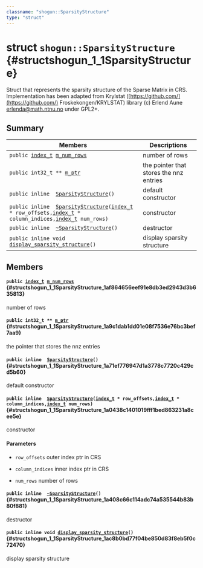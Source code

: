 ```yaml
---
classname: "shogun::SparsityStructure"
type: "struct"
---
```


# struct `shogun::SparsityStructure` {#structshogun_1_1SparsityStructure}

Struct that represents the sparsity structure of the Sparse Matrix in CRS. Implementation has been adapted from Krylstat ([https://github.com/](https://github.com/) Froskekongen/KRYLSTAT) library (c) Erlend Aune [erlenda@math.ntnu.no](mailto:erlenda@math.ntnu.no) under GPL2+.

## Summary

 Members                        | Descriptions
--------------------------------|---------------------------------------------
`public `[`index_t`](#common_8h_1a6da8132ec1234c0d616142e3a246f858)` `[`m_num_rows`](#structshogun_1_1SparsityStructure_1af864656eef91e8db3ed2943d3b635813) | number of rows
`public int32_t ** `[`m_ptr`](#structshogun_1_1SparsityStructure_1a9c1dab1dd01e08f7536e76bc3bef7aa9) | the pointer that stores the nnz entries
`public inline  `[`SparsityStructure`](#structshogun_1_1SparsityStructure_1a71ef776947d1a3778c7720c429cd5b60)`()` | default constructor
`public inline  `[`SparsityStructure`](#structshogun_1_1SparsityStructure_1a0438c1401019fff1bed863231a8cee5e)`(`[`index_t`](#common_8h_1a6da8132ec1234c0d616142e3a246f858)` * row_offsets,`[`index_t`](#common_8h_1a6da8132ec1234c0d616142e3a246f858)` * column_indices,`[`index_t`](#common_8h_1a6da8132ec1234c0d616142e3a246f858)` num_rows)` | constructor
`public inline  `[`~SparsityStructure`](#structshogun_1_1SparsityStructure_1a408c66c114adc74a535544b83b80f881)`()` | destructor
`public inline void `[`display_sparsity_structure`](#structshogun_1_1SparsityStructure_1ac8b0bd77f04be850d83f8eb5f0c72470)`()` | display sparsity structure

## Members

#### `public `[`index_t`](#common_8h_1a6da8132ec1234c0d616142e3a246f858)` `[`m_num_rows`](#structshogun_1_1SparsityStructure_1af864656eef91e8db3ed2943d3b635813) {#structshogun_1_1SparsityStructure_1af864656eef91e8db3ed2943d3b635813}

number of rows

#### `public int32_t ** `[`m_ptr`](#structshogun_1_1SparsityStructure_1a9c1dab1dd01e08f7536e76bc3bef7aa9) {#structshogun_1_1SparsityStructure_1a9c1dab1dd01e08f7536e76bc3bef7aa9}

the pointer that stores the nnz entries

#### `public inline  `[`SparsityStructure`](#structshogun_1_1SparsityStructure_1a71ef776947d1a3778c7720c429cd5b60)`()` {#structshogun_1_1SparsityStructure_1a71ef776947d1a3778c7720c429cd5b60}

default constructor

#### `public inline  `[`SparsityStructure`](#structshogun_1_1SparsityStructure_1a0438c1401019fff1bed863231a8cee5e)`(`[`index_t`](#common_8h_1a6da8132ec1234c0d616142e3a246f858)` * row_offsets,`[`index_t`](#common_8h_1a6da8132ec1234c0d616142e3a246f858)` * column_indices,`[`index_t`](#common_8h_1a6da8132ec1234c0d616142e3a246f858)` num_rows)` {#structshogun_1_1SparsityStructure_1a0438c1401019fff1bed863231a8cee5e}

constructor

#### Parameters
* `row_offsets` outer index ptr in CRS 

* `column_indices` inner index ptr in CRS 

* `num_rows` number of rows

#### `public inline  `[`~SparsityStructure`](#structshogun_1_1SparsityStructure_1a408c66c114adc74a535544b83b80f881)`()` {#structshogun_1_1SparsityStructure_1a408c66c114adc74a535544b83b80f881}

destructor

#### `public inline void `[`display_sparsity_structure`](#structshogun_1_1SparsityStructure_1ac8b0bd77f04be850d83f8eb5f0c72470)`()` {#structshogun_1_1SparsityStructure_1ac8b0bd77f04be850d83f8eb5f0c72470}

display sparsity structure

